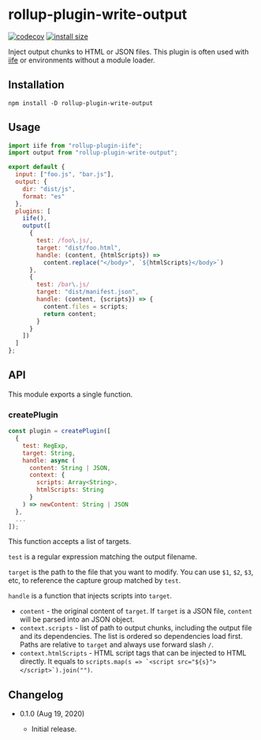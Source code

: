 rollup-plugin-write-output
==============================

[![codecov](https://codecov.io/gh/eight04/rollup-plugin-write-output/branch/master/graph/badge.svg)](https://codecov.io/gh/eight04/rollup-plugin-write-output)
[![install size](https://packagephobia.now.sh/badge?p=rollup-plugin-write-output)](https://packagephobia.now.sh/result?p=rollup-plugin-write-output)

Inject output chunks to HTML or JSON files. This plugin is often used with [iife](https://www.npmjs.com/package/rollup-plugin-iife) or environments without a module loader.

Installation
------------

```
npm install -D rollup-plugin-write-output
```

Usage
-----

```js
import iife from "rollup-plugin-iife";
import output from "rollup-plugin-write-output";

export default {
  input: ["foo.js", "bar.js"],
  output: {
    dir: "dist/js",
    format: "es"
  },
  plugins: [
    iife(),
    output([
      {
        test: /foo\.js/,
        target: "dist/foo.html",
        handle: (content, {htmlScripts}) =>
          content.replace("</body>", `${htmlScripts}</body>`)
      },
      {
        test: /bar\.js/
        target: "dist/manifest.json",
        handle: (content, {scripts}) => {
          content.files = scripts;
          return content;
        }
      }
    ])
  ]
};
```

API
----

This module exports a single function.

### createPlugin

```js
const plugin = createPlugin([
  {
    test: RegExp,
    target: String,
    handle: async (
      content: String | JSON,
      context: {
        scripts: Array<String>,
        htmlScripts: String
      }
    ) => newContent: String | JSON
  },
  ...
]);
```

This function accepts a list of targets.

`test` is a regular expression matching the output filename.

`target` is the path to the file that you want to modify. You can use `$1`, `$2`, `$3`, etc, to reference the capture group matched by `test`.

`handle` is a function that injects scripts into `target`.

* `content` - the original content of `target`. If `target` is a JSON file, `content` will be parsed into an JSON object.
* `context.scripts` - list of path to output chunks, including the output file and its dependencies. The list is ordered so dependencies load first. Paths are relative to `target` and always use forward slash `/`.
* `context.htmlScripts` - HTML script tags that can be injected to HTML directly. It equals to ``scripts.map(s => `<script src="${s}"></script>`).join("")``.

Changelog
---------

* 0.1.0 (Aug 19, 2020)

  - Initial release.
